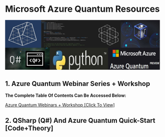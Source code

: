 # Microsoft Azure Quantum Resources

![Azure Header](https://github.com/aryashah2k/Quantum-Computing-Collection-Of-Resources/blob/main/Microsoft%20Azure%20Quantum%20Resources/assets/Azure%20Quantum%20Header.jpg)

## 1. Azure Quantum Webinar Series + Workshop

**The Complete Table Of Contents Can Be Accessed Below:**

<a href="https://github.com/aryashah2k/Quantum-Computing-Collection-Of-Resources/blob/main/Microsoft%20Azure%20Quantum%20Resources/Azure%20Quantum%20Webinar%20Series.md">Azure Quantum Webinars + Workshop [Click To View]</a>

## 2. QSharp (Q#) And Azure Quantum Quick-Start [Code+Theory]





